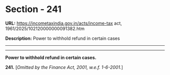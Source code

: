 # Section - 241

**URL:** https://incometaxindia.gov.in/acts/income-tax act, 1961/2025/102120000000091382.htm

**Description:** Power to withhold refund in certain cases

---

****  
  
**Power to withhold refund in certain cases.**

**241.** [_Omitted by the Finance Act, 2001, w.e.f. 1-6-2001._]